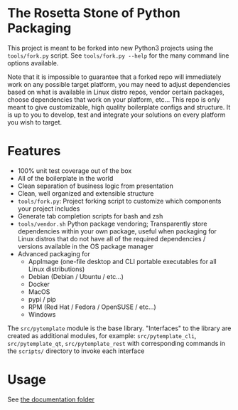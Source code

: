 # The Rosetta Stone of Python Packaging

This project is meant to be forked into new Python3 projects using the
`tools/fork.py` script.  See `tools/fork.py --help` for the many command line
options available.

Note that it is impossible to guarantee that a forked repo will immediately
work on any possible target platform, you may need to adjust dependencies based
on what is available in Linux distro repos, vendor certain packages, choose
dependencies that work on your platform, etc...  This repo is only meant to
give customizable, high quality boilerplate configs and structure.  It is up to
you to develop, test and integrate your solutions on every platform you wish to
target.

# Features
- 100% unit test coverage out of the box
- All of the boilerplate in the world
- Clean separation of business logic from presentation
- Clean, well organized and extensible structure
- `tools/fork.py`: Project forking script to customize which components
  your project includes
- Generate tab completion scripts for bash and zsh
- `tools/vendor.sh` Python package vendoring; Transparently store
  dependencies within your own package, useful when packaging for Linux
  distros that do not have all of the required dependencies / versions
  available in the OS package manager
- Advanced packaging for
  - AppImage (one-file desktop and CLI portable executables for all
    Linux distributions)
  - Debian (Debian / Ubuntu / etc...)
  - Docker
  - MacOS
  - pypi / pip
  - RPM (Red Hat / Fedora / OpenSUSE / etc...)
  - Windows

The `src/pytemplate` module is the base library.  "Interfaces" to the library
are created as additional modules, for example: `src/pytemplate_cli`,
`src/pytemplate_qt`, `src/pytemplate_rest` with corresponding commands in the
`scripts/` directory to invoke each interface

# Usage
See [the documentation folder](doc/)

